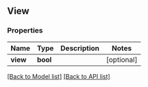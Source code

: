 ## View

### Properties
Name | Type | Description | Notes
------------ | ------------- | ------------- | -------------
**view** | **bool** |  | [optional] 

[[Back to Model list]](#documentation-for-models) [[Back to API list]](#documentation-for-api-endpoints)


